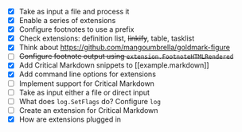 - [x] Take as input a file and process it
- [x] Enable a series of extensions
- [x] Configure footnotes to use a prefix
- [x] Check extensions: definition list, ~~linkify~~, table, tasklist
- [x] Think about https://github.com/mangoumbrella/goldmark-figure
- [ ] ~~Configure footnote output using `extension.FootnoteHTMLRendered`~~
- [x] Add Critical Markdown snippets to [[example.markdown]]
- [x] Add command line options for extensions
- [ ] Implement support for Critical Markdown
- [ ] Take as input either a file or direct input
- [ ] What does `log.SetFlags` do? Configure `log`
- [ ] Create an extension for Critical Markdown
- [x] How are extensions plugged in